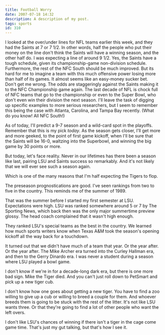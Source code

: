```yaml
---
title: Football Worry
date: 2007-07-18 14:32
description: A description of my post.
tags: sports
id: 310
---
```

I looked at the over/under lines for NFL teams earlier this week, and they had the Saints at 7 or 7 1/2.  In other words, half the people who put their money on the line don't think the Saints will have a winning season, and the other half do.  I was expecting a line of around 9 1/2.  Yes, the Saints have a tough schedule, given its championship-game non-division schedule.  Furthermore, the rest of the NFC South should be much improved.  But its hard for me to imagine a team with this much offensive power losing more than half of its games.  It almost seems like an easy-money sucker bet.
<span class="spanEndPreview">&nbsp;</span>
Don't get me wrong.  The odds are staggeringly against the Saints making it to the NFC Championship game again.  The last decade of NFL is chock full of NFC teams that go to the championship or even to the Super Bowl, who don't even win their division the next season.  I'll leave the task of digging up specific examples to more serious researchers, but I seem to remember this being the case with Atlanta, Carolina, and Tampa Bay recently.  (What do you know!  All NFC South!)

As of today, I'll predict a 9-7 season and a wild-card spot in the playoffs.  Remember that this is my pick <i>today</i>.  As the season gets closer, I'll get more and more geeked, to the point of first game kickoff, when I'll be sure that the Saints will be 16-0, waltzing into the Superbowl, and winning the big game by 30 points or more.

But today, let's face reality.  Never in our lifetimes has there been a season like last, pairing LSU and Saints success so remarkably.  And it's not likely that we will ever see such a season again.

Which is one of the many reasons that I'm half expecting the Tigers to flop.

The preseason prognostications are good.  I've seen rankings from two to five in the country.  This reminds me of the summer of 1989.

That was the summer before I started my first semester at LSU.  Expectations were high.  LSU was ranked somewhere around 5 or 7 by The Sporting News, which back then was the only major summertime preview glossy.  The head coach complained that it wasn't high enough.

They ranked LSU's special teams as the best in the country.  We learned how much sports writers know when Texas A&M took the season's opening kickoff all the way back for a touchdown.  

It turned out that we didn't have much of a team that year.  Or the year after.  Or the year after.  The Mike Archer era turned into the Curley Hallman era, and then to the Gerry Dinardo era.  I was never a student during a season where LSU played a bowl game.

I don't know if we're in for a decade-long dark era, but there is one more bad sign.  Mike the Tiger died.  And you can't just roll down to PetSmart and pick up a new tiger cub.  

I don't know how one goes about getting a new tiger.  You have to find a zoo willing to give up a cub or willing to breed a couple for them.  And whoever breeds them is going to be stuck with the rest of the litter.  It's not like LSU wants three.  Or that they're going to find a lot of other people who want the left overs.

I don't like LSU's chances of winning if there isn't a tiger in the cage come game time.  That's just my gut talking, but that's how I see it.